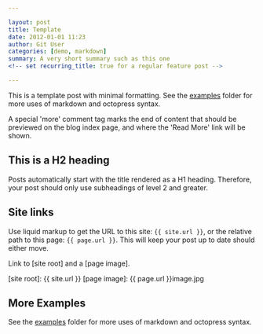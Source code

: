 ```yaml
---

layout: post
title: Template
date: 2012-01-01 11:23
author: Git User
categories: [demo, markdown]
summary: A very short summary such as this one
<!-- set recurring_title: true for a regular feature post -->

---
```



This is a template post with minimal formatting. See the [examples] folder for more uses
of markdown and octopress syntax.

[examples]: https://github.com/snhack/snhack.github.com/tree/source/source/_posts/_examples

<!-- this is a HTML comment. It can span one line, or several,
     and will not appear in the browser when rendered as HTML -->

A special 'more' comment tag marks the end of content that should be previewed on
the blog index page, and where the 'Read More' link will be shown.

<!-- more -->


## This is a H2 heading

Posts automatically start with the title rendered as a H1 heading.  Therefore, your post
should only use subheadings of level 2 and greater.


## Site links

Use liquid markup to get the URL to this site: `{{ site.url }}`, or the relative path to
this page: `{{ page.url }}`. This will keep your post up to date should either move.

Link to [site root] and a [page image].

[site root]:  {{ site.url }}
[page image]: {{ page.url }}image.jpg


## More Examples

See the [examples] folder for more uses of markdown and octopress syntax.

[examples]: https://github.com/snhack/snhack.github.com/tree/source/source/_posts/_examples
